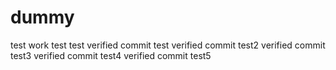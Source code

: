 # dummy
test work
test test
verified commit test
verified commit test2
verified commit test3
verified commit test4
verified commit test5
